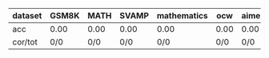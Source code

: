|dataset|GSM8K|MATH|SVAMP|mathematics|ocw|aime24|amc23|carp_en|college_math|olympiadbench|
|--|--|--|--|--|--|--|--|--|--|--|
|acc|0.00|0.00|0.00|0.00|0.00|0.00|0.00|0.00|0.00|0.00|
|cor/tot|0/0|0/0|0/0|0/0|0/0|0/0|0/0|0/0|0/0|0/0|
